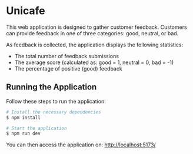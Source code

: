 # Unicafe

This web application is designed to gather customer feedback. Customers can provide feedback in one of three categories: good, neutral, or bad.

As feedback is collected, the application displays the following statistics:

- The total number of feedback submissions
- The average score (calculated as: good = 1, neutral = 0, bad = -1)
- The percentage of positive (good) feedback

## Running the Application

Follow these steps to run the application:

```bash
# Install the necessary dependencies
$ npm install

# Start the application
$ npm run dev
```

You can then access the application on: [http://localhost:5173/](http://localhost:5173/)
